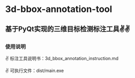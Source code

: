 # 3d-bbox-annotation-tool

## 基于PyQt实现的三维目标检测标注工具✌✌

### 使用说明
✌ 标注工具说明书：3d_bbox_annotation_instruction.md

✌ 可执行文件：dist/main.exe

